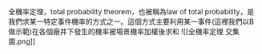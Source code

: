 全機率定理，total probability theorem，也被稱為law of total probability，是我們求某一特定事件機率的方式之一。這個方式主要利用某一事件(這裡我們以B做示範)在各個廠井下發生的機率被場景機率加權後求和
![[全機率定理 交集圖.png]]